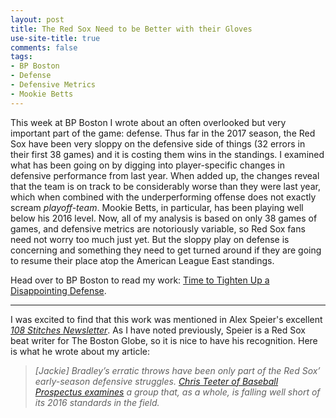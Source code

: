 ```yaml
---
layout: post
title: The Red Sox Need to be Better with their Gloves
use-site-title: true
comments: false
tags:
- BP Boston
- Defense
- Defensive Metrics
- Mookie Betts
---
```


This week at BP Boston I wrote about an often overlooked but very important part of the game: defense. Thus far in the 2017 season,
the Red Sox have been very sloppy on the defensive side of things (32 errors in their first 38 games) and it is costing them wins in the standings. 
I examined what has been going on by digging into player-specific changes in defensive performance from last year. When added up, the changes reveal that the team is 
on track to be considerably worse than they were last year, which when combined with the underperforming offense does not exactly scream *playoff-team*. 
Mookie Betts, in particular, has been playing well below his 2016 level. Now, all of my analysis is based on only 38 games of games, and defensive metrics are notoriously variable, 
so Red Sox fans need not worry too much just yet. But the sloppy play on defense is concerning and something they need to get turned around if they are going 
to resume their place atop the American League East standings.  

Head over to BP Boston to read my work: [Time to Tighten Up a Disappointing Defense](http://boston.locals.baseballprospectus.com/2017/05/18/time-to-tighten-up-a-disappointing-defense/).

***

I was excited to find that this work was mentioned in Alex Speier's excellent [*108 Stitches Newsletter*](http://pages.email.bostonglobe.com/108StitchesSignUp/?s_campaign=108stitches:newsletter). 
As I have noted previously, Speier is a Red Sox beat writer for The Boston Globe, so it is nice to have his recognition. Here is what he wrote about my article:

> *[Jackie] Bradley’s erratic throws have been only part of the Red Sox’ early-season defensive struggles. [Chris Teeter of Baseball Prospectus examines](http://pages.email.bostonglobe.com/108StitchesSignUp/?s_campaign=108stitches:newsletter) a group that, as a whole, is falling well short of its 2016 standards in the field.*